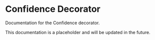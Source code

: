 # Confidence Decorator

Documentation for the Confidence decorator.

This documentation is a placeholder and will be updated in the future.
